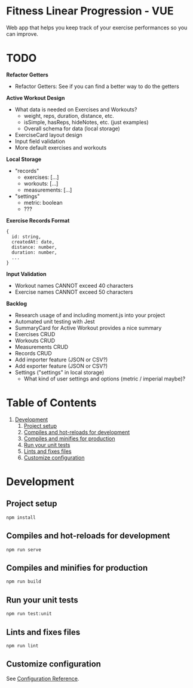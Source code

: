 # Fitness Linear Progression - VUE

Web app that helps you keep track of your exercise performances so you can improve.

# TODO

**Refactor Getters**
- Refactor Getters: See if you can find a better way to do the getters

**Active Workout Design**
- What data is needed on Exercises and Workouts?
    - weight, reps, duration, distance, etc.
    - isSimple, hasReps, hideNotes, etc. (just examples)
    - Overall schema for data (local storage)
- ExerciseCard layout design
- Input field validation
- More default exercises and workouts

**Local Storage**
- "records"
    - exercises: [...]
    - workouts: [...]
    - measurements: [...]
- "settings"
    - metric: boolean
    - ???

**Exercise Records Format**
```
{
  id: string,
  createdAt: date,
  distance: number,
  duration: number,
  ...
}
```

**Input Validation**
- Workout names CANNOT exceed 40 characters
- Exercise names CANNOT exceed 50 characters

**Backlog**
- Research usage of and including moment.js into your project
- Automated unit testing with Jest
- SummaryCard for Active Workout provides a nice summary
- Exercises CRUD
- Workouts CRUD
- Measurements CRUD
- Records CRUD
- Add importer feature (JSON or CSV?)
- Add exporter feature (JSON or CSV?)
- Settings ("settings" in local storage)
    - What kind of user settings and options (metric / imperial maybe)?

# Table of Contents

1. [Development](#Development)
   1. [Project setup](#Project-setup)
   2. [Compiles and hot-reloads for development](#Compiles-and-hot-reloads-for-development)
   3. [Compiles and minifies for production](#Compiles-and-minifies-for-production)
   4. [Run your unit tests](#Run-your-unit-tests)
   5. [Lints and fixes files](#Lints-and-fixes-files)
   6. [Customize configuration](#Customize-configuration)

# Development

## Project setup

```
npm install
```

## Compiles and hot-reloads for development

```
npm run serve
```

## Compiles and minifies for production

```
npm run build
```

## Run your unit tests

```
npm run test:unit
```

## Lints and fixes files

```
npm run lint
```

## Customize configuration

See [Configuration Reference](https://cli.vuejs.org/config/).
